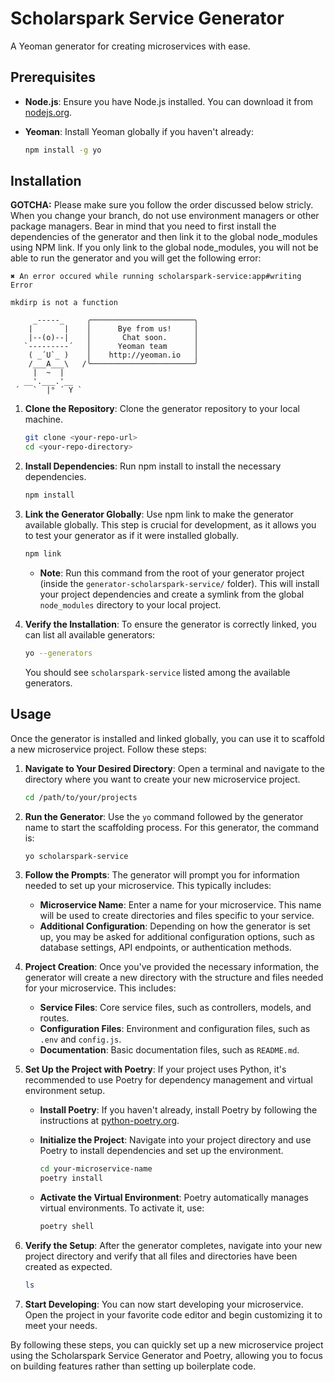 # Scholarspark Service Generator

A Yeoman generator for creating microservices with ease.

## Prerequisites

- **Node.js**: Ensure you have Node.js installed. You can download it from [nodejs.org](https://nodejs.org/).
- **Yeoman**: Install Yeoman globally if you haven't already:

  ```bash
  npm install -g yo
  ```

## Installation

**GOTCHA:** Please make sure you follow the order discussed below stricly. When you change your branch, do not use environment managers or other package managers. Bear in mind that you need to first install the dependencies of the generator and then link it to the global node_modules using NPM link. If you only link to the global node_modules, you will not be able to run the generator and you will get the following error:

```
✖️ An error occured while running scholarspark-service:app#writing
Error

mkdirp is not a function

     _-----_     ╭───────────────────────╮
    |       |    │      Bye from us!     │
    |--(o)--|    │       Chat soon.      │
   `---------´   │      Yeoman team      │
    ( _´U`_ )    │    http://yeoman.io   │
    /___A___\   /╰───────────────────────╯
     |  ~  |
   __'.___.'__
 ´   `  |° ´ Y `
```

1. **Clone the Repository**: Clone the generator repository to your local machine.

   ```bash
   git clone <your-repo-url>
   cd <your-repo-directory>
   ```

2. **Install Dependencies**: Run npm install to install the necessary dependencies.

   ```bash
   npm install
   ```

3. **Link the Generator Globally**: Use npm link to make the generator available globally. This step is crucial for development, as it allows you to test your generator as if it were installed globally.

   ```bash
   npm link
   ```

   - **Note**: Run this command from the root of your generator project (inside the `generator-scholarspark-service/` folder). This will install your project dependencies and create a symlink from the global `node_modules` directory to your local project.

4. **Verify the Installation**: To ensure the generator is correctly linked, you can list all available generators:

   ```bash
   yo --generators
   ```

   You should see `scholarspark-service` listed among the available generators.

## Usage

Once the generator is installed and linked globally, you can use it to scaffold a new microservice project. Follow these steps:

1. **Navigate to Your Desired Directory**: Open a terminal and navigate to the directory where you want to create your new microservice project.

   ```bash
   cd /path/to/your/projects
   ```

2. **Run the Generator**: Use the `yo` command followed by the generator name to start the scaffolding process. For this generator, the command is:

   ```bash
   yo scholarspark-service
   ```

3. **Follow the Prompts**: The generator will prompt you for information needed to set up your microservice. This typically includes:

   - **Microservice Name**: Enter a name for your microservice. This name will be used to create directories and files specific to your service.
   - **Additional Configuration**: Depending on how the generator is set up, you may be asked for additional configuration options, such as database settings, API endpoints, or authentication methods.

4. **Project Creation**: Once you've provided the necessary information, the generator will create a new directory with the structure and files needed for your microservice. This includes:

   - **Service Files**: Core service files, such as controllers, models, and routes.
   - **Configuration Files**: Environment and configuration files, such as `.env` and `config.js`.
   - **Documentation**: Basic documentation files, such as `README.md`.

5. **Set Up the Project with Poetry**: If your project uses Python, it's recommended to use Poetry for dependency management and virtual environment setup.

   - **Install Poetry**: If you haven't already, install Poetry by following the instructions at [python-poetry.org](https://python-poetry.org/docs/#installation).

   - **Initialize the Project**: Navigate into your project directory and use Poetry to install dependencies and set up the environment.

     ```bash
     cd your-microservice-name
     poetry install
     ```

   - **Activate the Virtual Environment**: Poetry automatically manages virtual environments. To activate it, use:

     ```bash
     poetry shell
     ```

6. **Verify the Setup**: After the generator completes, navigate into your new project directory and verify that all files and directories have been created as expected.

   ```bash
   ls
   ```

7. **Start Developing**: You can now start developing your microservice. Open the project in your favorite code editor and begin customizing it to meet your needs.

By following these steps, you can quickly set up a new microservice project using the Scholarspark Service Generator and Poetry, allowing you to focus on building features rather than setting up boilerplate code.
